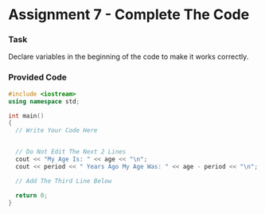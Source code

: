 # Assignment 7 - Complete The Code

### Task 
Declare variables in the beginning of the code to make it works correctly.

### Provided Code
```cpp
#include <iostream>
using namespace std;

int main()
{
  // Write Your Code Here


  // Do Not Edit The Next 2 Lines
  cout << "My Age Is: " << age << "\n";
  cout << period << " Years Ago My Age Was: " << age - period << "\n";

  // Add The Third Line Below

  return 0;
}
```
